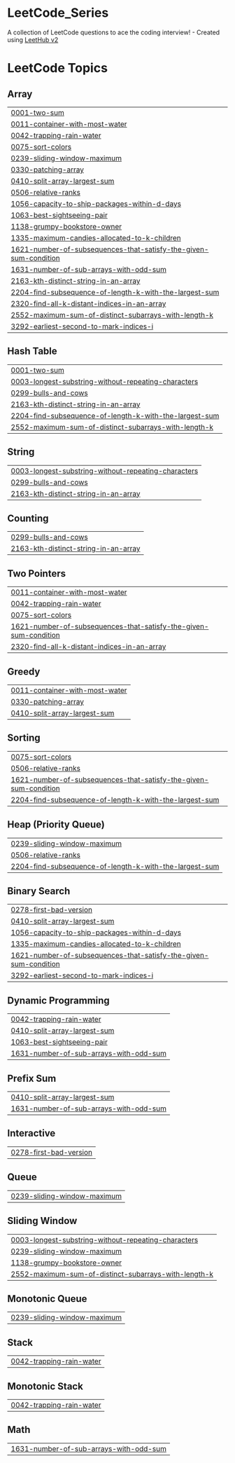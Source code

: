 # LeetCode_Series
A collection of LeetCode questions to ace the coding interview! - Created using [LeetHub v2](https://github.com/arunbhardwaj/LeetHub-2.0)

<!---LeetCode Topics Start-->
# LeetCode Topics
## Array
|  |
| ------- |
| [0001-two-sum](https://github.com/SharanSrivatsav/LeetCode_Series/tree/master/0001-two-sum) |
| [0011-container-with-most-water](https://github.com/SharanSrivatsav/LeetCode_Series/tree/master/0011-container-with-most-water) |
| [0042-trapping-rain-water](https://github.com/SharanSrivatsav/LeetCode_Series/tree/master/0042-trapping-rain-water) |
| [0075-sort-colors](https://github.com/SharanSrivatsav/LeetCode_Series/tree/master/0075-sort-colors) |
| [0239-sliding-window-maximum](https://github.com/SharanSrivatsav/LeetCode_Series/tree/master/0239-sliding-window-maximum) |
| [0330-patching-array](https://github.com/SharanSrivatsav/LeetCode_Series/tree/master/0330-patching-array) |
| [0410-split-array-largest-sum](https://github.com/SharanSrivatsav/LeetCode_Series/tree/master/0410-split-array-largest-sum) |
| [0506-relative-ranks](https://github.com/SharanSrivatsav/LeetCode_Series/tree/master/0506-relative-ranks) |
| [1056-capacity-to-ship-packages-within-d-days](https://github.com/SharanSrivatsav/LeetCode_Series/tree/master/1056-capacity-to-ship-packages-within-d-days) |
| [1063-best-sightseeing-pair](https://github.com/SharanSrivatsav/LeetCode_Series/tree/master/1063-best-sightseeing-pair) |
| [1138-grumpy-bookstore-owner](https://github.com/SharanSrivatsav/LeetCode_Series/tree/master/1138-grumpy-bookstore-owner) |
| [1335-maximum-candies-allocated-to-k-children](https://github.com/SharanSrivatsav/LeetCode_Series/tree/master/1335-maximum-candies-allocated-to-k-children) |
| [1621-number-of-subsequences-that-satisfy-the-given-sum-condition](https://github.com/SharanSrivatsav/LeetCode_Series/tree/master/1621-number-of-subsequences-that-satisfy-the-given-sum-condition) |
| [1631-number-of-sub-arrays-with-odd-sum](https://github.com/SharanSrivatsav/LeetCode_Series/tree/master/1631-number-of-sub-arrays-with-odd-sum) |
| [2163-kth-distinct-string-in-an-array](https://github.com/SharanSrivatsav/LeetCode_Series/tree/master/2163-kth-distinct-string-in-an-array) |
| [2204-find-subsequence-of-length-k-with-the-largest-sum](https://github.com/SharanSrivatsav/LeetCode_Series/tree/master/2204-find-subsequence-of-length-k-with-the-largest-sum) |
| [2320-find-all-k-distant-indices-in-an-array](https://github.com/SharanSrivatsav/LeetCode_Series/tree/master/2320-find-all-k-distant-indices-in-an-array) |
| [2552-maximum-sum-of-distinct-subarrays-with-length-k](https://github.com/SharanSrivatsav/LeetCode_Series/tree/master/2552-maximum-sum-of-distinct-subarrays-with-length-k) |
| [3292-earliest-second-to-mark-indices-i](https://github.com/SharanSrivatsav/LeetCode_Series/tree/master/3292-earliest-second-to-mark-indices-i) |
## Hash Table
|  |
| ------- |
| [0001-two-sum](https://github.com/SharanSrivatsav/LeetCode_Series/tree/master/0001-two-sum) |
| [0003-longest-substring-without-repeating-characters](https://github.com/SharanSrivatsav/LeetCode_Series/tree/master/0003-longest-substring-without-repeating-characters) |
| [0299-bulls-and-cows](https://github.com/SharanSrivatsav/LeetCode_Series/tree/master/0299-bulls-and-cows) |
| [2163-kth-distinct-string-in-an-array](https://github.com/SharanSrivatsav/LeetCode_Series/tree/master/2163-kth-distinct-string-in-an-array) |
| [2204-find-subsequence-of-length-k-with-the-largest-sum](https://github.com/SharanSrivatsav/LeetCode_Series/tree/master/2204-find-subsequence-of-length-k-with-the-largest-sum) |
| [2552-maximum-sum-of-distinct-subarrays-with-length-k](https://github.com/SharanSrivatsav/LeetCode_Series/tree/master/2552-maximum-sum-of-distinct-subarrays-with-length-k) |
## String
|  |
| ------- |
| [0003-longest-substring-without-repeating-characters](https://github.com/SharanSrivatsav/LeetCode_Series/tree/master/0003-longest-substring-without-repeating-characters) |
| [0299-bulls-and-cows](https://github.com/SharanSrivatsav/LeetCode_Series/tree/master/0299-bulls-and-cows) |
| [2163-kth-distinct-string-in-an-array](https://github.com/SharanSrivatsav/LeetCode_Series/tree/master/2163-kth-distinct-string-in-an-array) |
## Counting
|  |
| ------- |
| [0299-bulls-and-cows](https://github.com/SharanSrivatsav/LeetCode_Series/tree/master/0299-bulls-and-cows) |
| [2163-kth-distinct-string-in-an-array](https://github.com/SharanSrivatsav/LeetCode_Series/tree/master/2163-kth-distinct-string-in-an-array) |
## Two Pointers
|  |
| ------- |
| [0011-container-with-most-water](https://github.com/SharanSrivatsav/LeetCode_Series/tree/master/0011-container-with-most-water) |
| [0042-trapping-rain-water](https://github.com/SharanSrivatsav/LeetCode_Series/tree/master/0042-trapping-rain-water) |
| [0075-sort-colors](https://github.com/SharanSrivatsav/LeetCode_Series/tree/master/0075-sort-colors) |
| [1621-number-of-subsequences-that-satisfy-the-given-sum-condition](https://github.com/SharanSrivatsav/LeetCode_Series/tree/master/1621-number-of-subsequences-that-satisfy-the-given-sum-condition) |
| [2320-find-all-k-distant-indices-in-an-array](https://github.com/SharanSrivatsav/LeetCode_Series/tree/master/2320-find-all-k-distant-indices-in-an-array) |
## Greedy
|  |
| ------- |
| [0011-container-with-most-water](https://github.com/SharanSrivatsav/LeetCode_Series/tree/master/0011-container-with-most-water) |
| [0330-patching-array](https://github.com/SharanSrivatsav/LeetCode_Series/tree/master/0330-patching-array) |
| [0410-split-array-largest-sum](https://github.com/SharanSrivatsav/LeetCode_Series/tree/master/0410-split-array-largest-sum) |
## Sorting
|  |
| ------- |
| [0075-sort-colors](https://github.com/SharanSrivatsav/LeetCode_Series/tree/master/0075-sort-colors) |
| [0506-relative-ranks](https://github.com/SharanSrivatsav/LeetCode_Series/tree/master/0506-relative-ranks) |
| [1621-number-of-subsequences-that-satisfy-the-given-sum-condition](https://github.com/SharanSrivatsav/LeetCode_Series/tree/master/1621-number-of-subsequences-that-satisfy-the-given-sum-condition) |
| [2204-find-subsequence-of-length-k-with-the-largest-sum](https://github.com/SharanSrivatsav/LeetCode_Series/tree/master/2204-find-subsequence-of-length-k-with-the-largest-sum) |
## Heap (Priority Queue)
|  |
| ------- |
| [0239-sliding-window-maximum](https://github.com/SharanSrivatsav/LeetCode_Series/tree/master/0239-sliding-window-maximum) |
| [0506-relative-ranks](https://github.com/SharanSrivatsav/LeetCode_Series/tree/master/0506-relative-ranks) |
| [2204-find-subsequence-of-length-k-with-the-largest-sum](https://github.com/SharanSrivatsav/LeetCode_Series/tree/master/2204-find-subsequence-of-length-k-with-the-largest-sum) |
## Binary Search
|  |
| ------- |
| [0278-first-bad-version](https://github.com/SharanSrivatsav/LeetCode_Series/tree/master/0278-first-bad-version) |
| [0410-split-array-largest-sum](https://github.com/SharanSrivatsav/LeetCode_Series/tree/master/0410-split-array-largest-sum) |
| [1056-capacity-to-ship-packages-within-d-days](https://github.com/SharanSrivatsav/LeetCode_Series/tree/master/1056-capacity-to-ship-packages-within-d-days) |
| [1335-maximum-candies-allocated-to-k-children](https://github.com/SharanSrivatsav/LeetCode_Series/tree/master/1335-maximum-candies-allocated-to-k-children) |
| [1621-number-of-subsequences-that-satisfy-the-given-sum-condition](https://github.com/SharanSrivatsav/LeetCode_Series/tree/master/1621-number-of-subsequences-that-satisfy-the-given-sum-condition) |
| [3292-earliest-second-to-mark-indices-i](https://github.com/SharanSrivatsav/LeetCode_Series/tree/master/3292-earliest-second-to-mark-indices-i) |
## Dynamic Programming
|  |
| ------- |
| [0042-trapping-rain-water](https://github.com/SharanSrivatsav/LeetCode_Series/tree/master/0042-trapping-rain-water) |
| [0410-split-array-largest-sum](https://github.com/SharanSrivatsav/LeetCode_Series/tree/master/0410-split-array-largest-sum) |
| [1063-best-sightseeing-pair](https://github.com/SharanSrivatsav/LeetCode_Series/tree/master/1063-best-sightseeing-pair) |
| [1631-number-of-sub-arrays-with-odd-sum](https://github.com/SharanSrivatsav/LeetCode_Series/tree/master/1631-number-of-sub-arrays-with-odd-sum) |
## Prefix Sum
|  |
| ------- |
| [0410-split-array-largest-sum](https://github.com/SharanSrivatsav/LeetCode_Series/tree/master/0410-split-array-largest-sum) |
| [1631-number-of-sub-arrays-with-odd-sum](https://github.com/SharanSrivatsav/LeetCode_Series/tree/master/1631-number-of-sub-arrays-with-odd-sum) |
## Interactive
|  |
| ------- |
| [0278-first-bad-version](https://github.com/SharanSrivatsav/LeetCode_Series/tree/master/0278-first-bad-version) |
## Queue
|  |
| ------- |
| [0239-sliding-window-maximum](https://github.com/SharanSrivatsav/LeetCode_Series/tree/master/0239-sliding-window-maximum) |
## Sliding Window
|  |
| ------- |
| [0003-longest-substring-without-repeating-characters](https://github.com/SharanSrivatsav/LeetCode_Series/tree/master/0003-longest-substring-without-repeating-characters) |
| [0239-sliding-window-maximum](https://github.com/SharanSrivatsav/LeetCode_Series/tree/master/0239-sliding-window-maximum) |
| [1138-grumpy-bookstore-owner](https://github.com/SharanSrivatsav/LeetCode_Series/tree/master/1138-grumpy-bookstore-owner) |
| [2552-maximum-sum-of-distinct-subarrays-with-length-k](https://github.com/SharanSrivatsav/LeetCode_Series/tree/master/2552-maximum-sum-of-distinct-subarrays-with-length-k) |
## Monotonic Queue
|  |
| ------- |
| [0239-sliding-window-maximum](https://github.com/SharanSrivatsav/LeetCode_Series/tree/master/0239-sliding-window-maximum) |
## Stack
|  |
| ------- |
| [0042-trapping-rain-water](https://github.com/SharanSrivatsav/LeetCode_Series/tree/master/0042-trapping-rain-water) |
## Monotonic Stack
|  |
| ------- |
| [0042-trapping-rain-water](https://github.com/SharanSrivatsav/LeetCode_Series/tree/master/0042-trapping-rain-water) |
## Math
|  |
| ------- |
| [1631-number-of-sub-arrays-with-odd-sum](https://github.com/SharanSrivatsav/LeetCode_Series/tree/master/1631-number-of-sub-arrays-with-odd-sum) |
<!---LeetCode Topics End-->